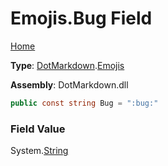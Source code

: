 # Emojis\.Bug Field

[Home](../../../README.md)

**Type**: [DotMarkdown](../../README.md)\.[Emojis](../README.md)

**Assembly**: DotMarkdown\.dll

```csharp
public const string Bug = ":bug:"
```

### Field Value

System\.[String](https://docs.microsoft.com/en-us/dotnet/api/system.string)